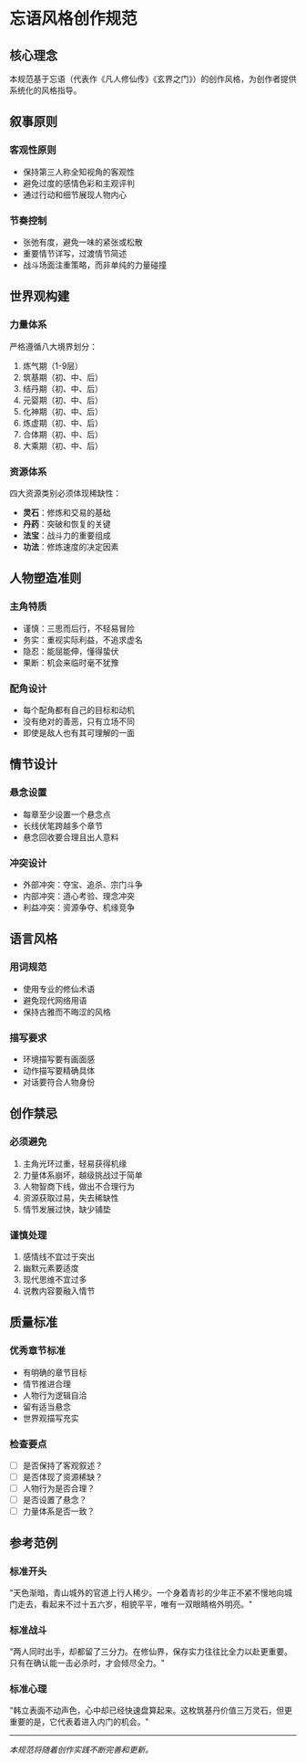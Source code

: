 # 忘语风格创作规范

## 核心理念

本规范基于忘语（代表作《凡人修仙传》《玄界之门》）的创作风格，为创作者提供系统化的风格指导。

## 叙事原则

### 客观性原则
- 保持第三人称全知视角的客观性
- 避免过度的感情色彩和主观评判
- 通过行动和细节展现人物内心

### 节奏控制
- 张弛有度，避免一味的紧张或松散
- 重要情节详写，过渡情节简述
- 战斗场面注重策略，而非单纯的力量碰撞

## 世界观构建

### 力量体系
严格遵循八大境界划分：
1. 炼气期（1-9层）
2. 筑基期（初、中、后）
3. 结丹期（初、中、后）
4. 元婴期（初、中、后）
5. 化神期（初、中、后）
6. 炼虚期（初、中、后）
7. 合体期（初、中、后）
8. 大乘期（初、中、后）

### 资源体系
四大资源类别必须体现稀缺性：
- **灵石**：修炼和交易的基础
- **丹药**：突破和恢复的关键
- **法宝**：战斗力的重要组成
- **功法**：修炼速度的决定因素

## 人物塑造准则

### 主角特质
- 谨慎：三思而后行，不轻易冒险
- 务实：重视实际利益，不追求虚名
- 隐忍：能屈能伸，懂得蛰伏
- 果断：机会来临时毫不犹豫

### 配角设计
- 每个配角都有自己的目标和动机
- 没有绝对的善恶，只有立场不同
- 即使是敌人也有其可理解的一面

## 情节设计

### 悬念设置
- 每章至少设置一个悬念点
- 长线伏笔跨越多个章节
- 悬念回收要合理且出人意料

### 冲突设计
- 外部冲突：夺宝、追杀、宗门斗争
- 内部冲突：道心考验、理念冲突
- 利益冲突：资源争夺、机缘竞争

## 语言风格

### 用词规范
- 使用专业的修仙术语
- 避免现代网络用语
- 保持古雅而不晦涩的风格

### 描写要求
- 环境描写要有画面感
- 动作描写要精确具体
- 对话要符合人物身份

## 创作禁忌

### 必须避免
1. 主角光环过重，轻易获得机缘
2. 力量体系崩坏，越级挑战过于简单
3. 人物智商下线，做出不合理行为
4. 资源获取过易，失去稀缺性
5. 情节发展过快，缺少铺垫

### 谨慎处理
1. 感情线不宜过于突出
2. 幽默元素要适度
3. 现代思维不宜过多
4. 说教内容要融入情节

## 质量标准

### 优秀章节标准
- 有明确的章节目标
- 情节推进合理
- 人物行为逻辑自洽
- 留有适当悬念
- 世界观描写充实

### 检查要点
- [ ] 是否保持了客观叙述？
- [ ] 是否体现了资源稀缺？
- [ ] 人物行为是否合理？
- [ ] 是否设置了悬念？
- [ ] 力量体系是否一致？

## 参考范例

### 标准开头
"天色渐暗，青山城外的官道上行人稀少。一个身着青衫的少年正不紧不慢地向城门走去，看起来不过十五六岁，相貌平平，唯有一双眼睛格外明亮。"

### 标准战斗
"两人同时出手，却都留了三分力。在修仙界，保存实力往往比全力以赴更重要。只有在确认能一击必杀时，才会倾尽全力。"

### 标准心理
"韩立表面不动声色，心中却已经快速盘算起来。这枚筑基丹价值三万灵石，但更重要的是，它代表着进入内门的机会。"

---

*本规范将随着创作实践不断完善和更新。*